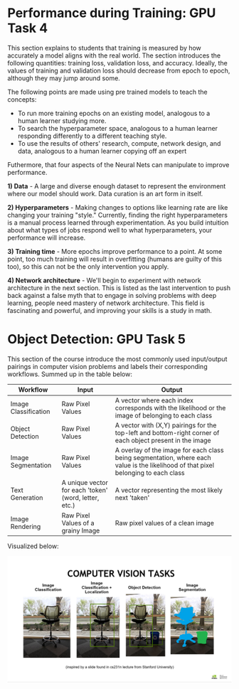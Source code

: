 # Performance during Training: GPU Task 4

This section explains to students that training is measured by how accurately a model aligns with the real world.
The section introduces the following quantities: training loss, validation loss, and accuracy. Ideally, the values of training and validation loss should decrease from epoch to epoch, although they may jump around some. 

The following points are made using pre trained models to teach the concepts:
* To run more training epochs on an existing model, analogous to a human learner studying more.
* To search the hyperparameter space, analogous to a human learner responding differently to a different teaching style.
* To use the results of others' research, compute, network design, and data, analogous to a human learner copying off an expert

Futhermore, that four aspects of the Neural Nets can manipulate to improve performance. 

**1) Data** - A large and diverse enough dataset to represent the environment where our model should work. Data curation is an art form in itself.

**2) Hyperparameters** - Making changes to options like learning rate are like changing your training "style." Currently, finding the right hyperparameters is a manual process learned through experimentation. As you build intuition about what types of jobs respond well to what hyperparameters, your performance will increase.

**3) Training time** - More epochs improve performance to a point. At some point, too much training will result in overfitting (humans are guilty of this too), so this can not be the only intervention you apply.

**4) Network architecture** - We'll begin to experiment with network architecture in the next section. This is listed as the last intervention to push back against a false myth that to engage in solving problems with deep learning, people need mastery of network architecture. This field is fascinating and powerful, and improving your skills is a study in math.

# Object Detection: GPU Task 5

This section of the course introduce the most commonly used input/output pairings in computer vision problems and labels their corresponding workflows.
Summed up in the table below:

| Workflow             | Input                                                 | Output                                                                                                                             |
|----------------------|-------------------------------------------------------|------------------------------------------------------------------------------------------------------------------------------------|
| Image Classification | Raw Pixel Values                                      | A vector where each index corresponds with the likelihood or the image of belonging to each class                                  |
| Object Detection     | Raw Pixel Values                                      | A vector with (X,Y) pairings for the top-left and bottom-right corner of each object present in the image                          |
| Image Segmentation   | Raw Pixel Values                                      | A overlay of the image for each class being segmentation, where each value is the likelihood of that pixel belonging to each class |
| Text Generation      | A unique vector for each 'token' (word, letter, etc.) | A vector representing the most likely next 'taken'                                                                                 |
| Image Rendering      | Raw Pixel Values of a grainy Image                    | Raw pixel values of a clean image                                                                                                  |


Visualized below:

![Computer Vision Tasks](images/ComputerVisionTasks_summary.JPG)




